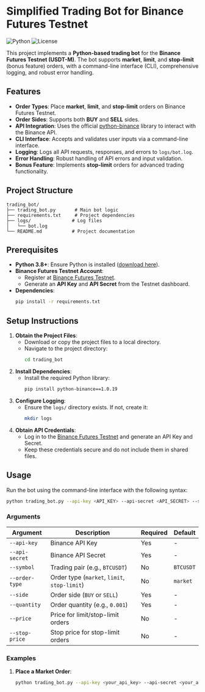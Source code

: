 # Simplified Trading Bot for Binance Futures Testnet

![Python](https://img.shields.io/badge/Python-3.8%2B-blue)
![License](https://img.shields.io/badge/License-MIT-green)

This project implements a **Python-based trading bot** for the **Binance Futures Testnet (USDT-M)**. The bot supports **market**, **limit**, and **stop-limit** (bonus feature) orders, with a command-line interface (CLI), comprehensive logging, and robust error handling.

## Features

- **Order Types**: Place **market**, **limit**, and **stop-limit** orders on Binance Futures Testnet.
- **Order Sides**: Supports both **BUY** and **SELL** sides.
- **API Integration**: Uses the official [python-binance](https://python-binance.readthedocs.io/) library to interact with the Binance API.
- **CLI Interface**: Accepts and validates user inputs via a command-line interface.
- **Logging**: Logs all API requests, responses, and errors to `logs/bot.log`.
- **Error Handling**: Robust handling of API errors and input validation.
- **Bonus Feature**: Implements **stop-limit** orders for advanced trading functionality.

## Project Structure

```
trading_bot/
├── trading_bot.py       # Main bot logic
├── requirements.txt     # Project dependencies
├── logs/               # Log files
│   └── bot.log
└── README.md           # Project documentation
```

## Prerequisites

- **Python 3.8+**: Ensure Python is installed ([download here](https://www.python.org/downloads/)).
- **Binance Futures Testnet Account**:
  - Register at [Binance Futures Testnet](https://testnet.binancefuture.com).
  - Generate an **API Key** and **API Secret** from the Testnet dashboard.
- **Dependencies**:
  ```bash
  pip install -r requirements.txt
  ```

## Setup Instructions

1. **Obtain the Project Files**:
   - Download or copy the project files to a local directory.
   - Navigate to the project directory:
     ```bash
     cd trading_bot
     ```
2. **Install Dependencies**:
   - Install the required Python library:
     ```bash
     pip install python-binance==1.0.19
     ```
3. **Configure Logging**:
   - Ensure the `logs/` directory exists. If not, create it:
     ```bash
     mkdir logs
     ```
4. **Obtain API Credentials**:
   - Log in to the [Binance Futures Testnet](https://testnet.binancefuture.com) and generate an API Key and Secret.
   - Keep these credentials secure and do not include them in shared files.

## Usage

Run the bot using the command-line interface with the following syntax:

```bash
python trading_bot.py --api-key <API_KEY> --api-secret <API_SECRET> --symbol <SYMBOL> --order-type <ORDER_TYPE> --side <SIDE> --quantity <QUANTITY> [--price <PRICE>] [--stop-price <STOP_PRICE>]
```

### Arguments

| Argument       | Description                                   | Required | Default      |
|----------------|-----------------------------------------------|----------|--------------|
| `--api-key`    | Binance API Key                              | Yes      | -            |
| `--api-secret` | Binance API Secret                           | Yes      | -            |
| `--symbol`     | Trading pair (e.g., `BTCUSDT`)               | No       | `BTCUSDT`    |
| `--order-type` | Order type (`market`, `limit`, `stop-limit`) | No       | `market`     |
| `--side`       | Order side (`BUY` or `SELL`)                 | Yes      | -            |
| `--quantity`   | Order quantity (e.g., `0.001`)               | Yes      | -            |
| `--price`      | Price for limit/stop-limit orders            | No       | -            |
| `--stop-price` | Stop price for stop-limit orders             | No       | -            |

### Examples

1. **Place a Market Order**:
   ```bash
   python trading_bot.py --api-key <your_api_key> --api-secret <your_api_secret> --symbol BTCUSDT --order-type market --
